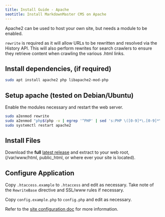 ```yaml
---
title: Install Guide - Apache
seotitle: Install MarkdownMaster CMS on Apache
---
```


Apache2 can be used to host your own site, but needs a module to be enabled.

`rewrite` is required as it will allow URLs to be rewritten and resolved via the History API. 
This will also perform rewrites for search crawlers to ensure they retrieve content 
when crawling the various .html links.


## Install dependencies, (if required)

```bash
sudo apt install apache2 php libapache2-mod-php
```


## Setup apache (tested on Debian/Ubuntu)

Enable the modules necessary and restart the web server.

```bash
sudo a2enmod rewrite
sudo a2enmod "php$(php -v | egrep '^PHP' | sed 's:PHP \([0-9]*\.[0-9]*\).*:\1:')"
sudo systemctl restart apache2
```


## Install Files

Download the **full**
[latest release](https://github.com/eVAL-Agency/MarkdownMasterCMS/releases/latest) and
extract to your web root, (/var/www/html, public_html, or where ever your site is located).


## Configure Application

Copy `.htaccess.example` to `.htaccess` and edit as necessary.
Take note of the `RewriteBase` directive and SSL/www rules if necessary.

Copy `config.example.php` to `config.php` and edit as necessary.

Refer to the [site configuration doc](site-configuration.md) for more information.
